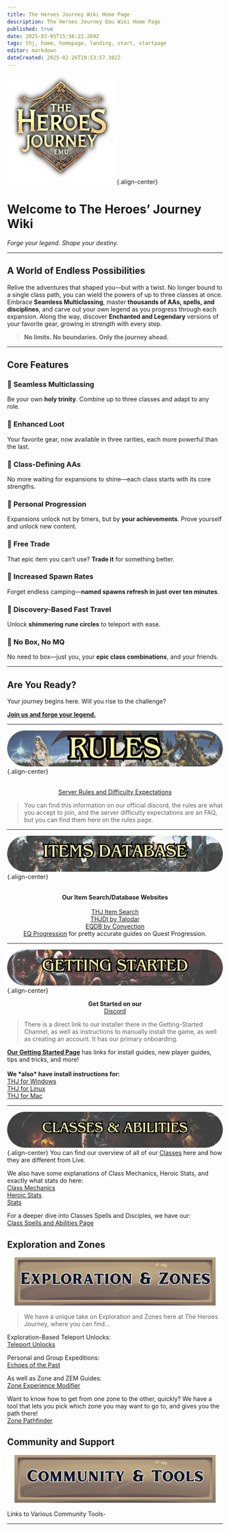 ```yaml
---
title: The Heroes Journey Wiki Home Page
description: The Heroes Journey Emu Wiki Home Page
published: true
date: 2025-03-05T15:56:22.269Z
tags: thj, home, homepage, landing, start, startpage
editor: markdown
dateCreated: 2025-02-26T19:53:57.302Z
---
```


![thj_icon.png](/thj_icon.png){.align-center}

# **Welcome to The Heroes’ Journey Wiki**  
*Forge your legend. Shape your destiny.*

---

## **A World of Endless Possibilities**  
Relive the adventures that shaped you—but with a twist. No longer bound to a single class path, you can wield the powers of up to three classes at once. Embrace **Seamless Multiclassing**, master **thousands of AAs, spells, and disciplines**, and carve out your own legend as you progress through each expansion. Along the way, discover **Enchanted and Legendary** versions of your favorite gear, growing in strength with every step.

> **No limits. No boundaries. Only the journey ahead.**

---

## **Core Features**

### 🔹 **Seamless Multiclassing**  
Be your own **holy trinity**. Combine up to three classes and adapt to any role.

### 🔹 **Enhanced Loot**  
Your favorite gear, now available in three rarities, each more powerful than the last.

### 🔹 **Class-Defining AAs**  
No more waiting for expansions to shine—each class starts with its core strengths.

### 🔹 **Personal Progression**  
Expansions unlock not by timers, but by **your achievements**. Prove yourself and unlock new content.

### 🔹 **Free Trade**  
That epic item you can’t use? **Trade it** for something better.

### 🔹 **Increased Spawn Rates**  
Forget endless camping—**named spawns refresh in just over ten minutes**.

### 🔹 **Discovery-Based Fast Travel**  
Unlock **shimmering rune circles** to teleport with ease.

### 🔹 **No Box, No MQ**  
No need to box—just you, your **epic class combinations**, and your friends.

---

## **Are You Ready?**  
Your journey begins here. Will you rise to the challenge?

**[Join us and forge your legend.](https://heroesjourneyemu.com)**

---

![rules_boxart_banner.webp](/rules_boxart_banner.webp){.align-center}

<br>

<div style="text-align: center;">
    <a href="/rules">Server Rules and Difficulty Expectations</a>
</div>



> You can find this information on our official discord, the rules are what you accept to join, and the server difficulty expectations are an FAQ, but you can find them here on the rules page.

---



![items_boxart_banner.webp](/items_boxart_banner.webp){.align-center}

<br>

<div style="text-align: center;">
    <strong>Our Item Search/Database Websites</strong>  
    <br>
</div>
<br>
<div style="text-align: center;">
    <a href="https://info.heroesjourneyemu.com/">THJ Item Search</a>  
    <br>
    <a href="https://www.thjdi.cc/">THJDI by Talodar</a>  
    <br>
    <a href="https://www.thjdi.cc/">EQDB by Convection</a>  
    <br>
    <a href="https://www.eqprogression.com/">EQ Progression</a> for pretty accurate guides on Quest Progression.
</div>

---

![gettingstarted_boxart_banner.webp](/gettingstarted_boxart_banner.webp){.align-center}

<div style="text-align: center;">
  
  <strong>Get Started on our</strong>  
  <a href="https://discord.com/servers/the-heroes-journey-1204418766318862356">Discord</a>

</div>
<div style="text-align: left;">
  <blockquote>
    There is a direct link to our installer there in the Getting-Started Channel, as well as instructions to manually install the game, as well as creating an account. It has our primary onboarding.
  </blockquote>
  <a href="/getting-started"><strong>Our Getting Started Page</strong></a>  
  has links for install guides, new player guides, tips and tricks, and more!
<br><br>
  <strong>We *also* have install instructions for:</strong>  
  <br>
  <a href="/getting-started/installation-guide">THJ for Windows</a>
<br>
  <a href="/getting-started/linux">THJ for Linux</a>
<br>
  <a href="/getting-started/mac">THJ for Mac</a>  
</div>

---

![classabilities_boxart_banner.webp](/classabilities_boxart_banner.webp){.align-center}
You can find our overview of all of our [Classes](/classes-and-abilities) here and how they are different from Live.

We also have some explanations of Class Mechanics, Heroic Stats, and exactly what stats do here:  
[Class Mechanics](/classes-and-abilities/class-build-mechanics)  
[Heroic Stats](/classes-and-abilities/heroic-stats)  
[Stats](/classes-and-abilities/stats)

For a deeper dive into Classes Spells and Disciples, we have our:  
[Class Spells and Abilities Page](/classes-and-abilities/spells-and-abilities)

## Exploration and Zones

![zonesbutton.png](/zonesbutton.png)

> We have a unique take on Exploration and Zones here at The Heroes Journey, where you can find...

Exploration-Based Teleport Unlocks:  
[Teleport Unlocks](/exploration-and-combat/teleport)

Personal and Group Expeditions:  
[Echoes of the Past](/exploration-and-combat/echo-of-the-past)

As well as Zone and ZEM Guides:  
[Zone Experience Modifier](/exploration-and-combat/zem)

Want to know how to get from one zone to the other, quickly? We have a tool that lets you pick which zone you may want to go to, and gives you the path there!  
[Zone Pathfinder](/exploration-and-combat/zone-guide)

## Community and Support

![communitybutton.png](/communitybutton.png)

Links to Various Community Tools-

---